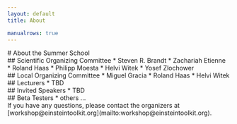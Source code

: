```yaml
---
layout: default
title: About

manualrows: true
---
```


<div class="row">

<div class="col-xs-12" markdown="1">
# About the Summer School
</div>

<div class="col-sm-3" markdown="1">
## Scientific Organizing Committee
* Steven R. Brandt
* Zachariah Etienne
* Roland Haas
* Philipp Moesta
* Helvi Witek
* Yosef Zlochower
</div>

<div class="col-sm-3" markdown="1">
## Local  Organizing Committee
* Miguel Gracia
* Roland Haas
* Helvi Witek
</div>

<div class="col-sm-3" markdown="1">
## Lecturers
* TBD
</div>

<div class="col-sm-3" markdown="1">
## Invited Speakers
* TBD
</div>

<div class="col-sm-3" markdown="1">
## Beta Testers
* others ...
</div>

</div> <!--row-->
<div class="row">

<div class="col" markdown="1">
If you have any questions, please contact the organizers at
[workshop@einsteintoolkit.org](mailto:workshop@einsteintoolkit.org).

</div> <!--row-->
